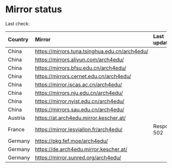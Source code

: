 <script src="./time.js"></script>
# Mirror status
Last check: <script type="text/javascript">localize(1701580571.4439545);</script>

|Country|Mirror|Last update|
|:------|:-----|:----------|
|China|https://mirrors.tuna.tsinghua.edu.cn/arch4edu/|<script type="text/javascript">localize(1701541753);</script>|
|China|https://mirrors.aliyun.com/arch4edu/|<script type="text/javascript">localize(1701541753);</script>|
|China|https://mirrors.bfsu.edu.cn/arch4edu/|<script type="text/javascript">localize(1701541753);</script>|
|China|https://mirrors.cernet.edu.cn/arch4edu/|<script type="text/javascript">localize(1701541753);</script>|
|China|https://mirror.iscas.ac.cn/arch4edu/|<script type="text/javascript">localize(1701541753);</script>|
|China|https://mirrors.nju.edu.cn/arch4edu/|<script type="text/javascript">localize(1701541753);</script>|
|China|https://mirror.nyist.edu.cn/arch4edu/|<script type="text/javascript">localize(1701541753);</script>|
|China|https://mirrors.sau.edu.cn/arch4edu/|<script type="text/javascript">localize(1701541753);</script>|
|Austria|https://at.arch4edu.mirror.kescher.at/|<script type="text/javascript">localize(1701541753);</script>|
|France|https://mirror.lesviallon.fr/arch4edu/|Response 502|
|Germany|https://pkg.fef.moe/arch4edu/|<script type="text/javascript">localize(1701541753);</script>|
|Germany|https://de.arch4edu.mirror.kescher.at/|<script type="text/javascript">localize(1701541753);</script>|
|Germany|https://mirror.sunred.org/arch4edu/|<script type="text/javascript">localize(1701541753);</script>|

<script src="./tablefilter/tablefilter.js"></script>
<script src="./table.js"></script>